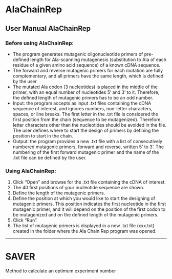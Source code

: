 # AlaChainRep

## User Manual AlaChainRep

### Before using AlaChainRep:

- The program generates mutagenic oligonucleotide primers of pre-defined length for Ala-scanning mutagenesis (substitution to Ala of each residue of a given amino acid sequence) of a known cDNA sequence.
- The forward and reverse mutagenic primers for each mutation are fully complementary, and all primers have the same length, which is defined by the user.
- The mutated Ala codon (3 nucleotides) is placed in the middle of the primer, with an equal number of nucleotides 5’ and 3’ to it. Therefore, the defined length of mutagenic primers has to be an odd number.
- Input: the program accepts as input .txt files containing the cDNA sequence of interest, and ignores numbers, non-letter characters, spaces, or line breaks. The first letter in the .txt file is considered the first position from the chain (sequence to be mutagenized). Therefore, letter characters other than the nucleotides should be avoided in the file. The user defines where to start the design of primers by defining the position to start in the chain. 
- Output: the program provides a new .txt file with a list of consecutively numbered mutagenic primers, forward and reverse, written 5’ to 3’. The numbering of the first forward mutagenic primer and the name of the .txt file can be defined by the user.

###  Using AlaChainRep:

1. Click “Open” and browse for the .txt file containing the cDNA of interest.
2. The 40 first positions of your nucleotide sequence are shown. 
3. Define the length of the mutagenic primers.
4. Define the position at which you would like to start the designing of mutagenic primers. This position indicates the first nucleotide in the first mutagenic primer, and it will depend on the position of the first codon to be mutagenized and on the defined length of the mutagenic primers.
5. Click “Run”. 
6. The list of mutagenic primers is displayed in a new .txt file (xxx.txt) created in the folder where the Ala Chain Rep program was opened.   


---

# SAVER

Method to calculate an optimum experiment number
